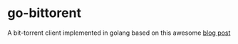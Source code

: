 # go-bittorent

A bit-torrent client implemented in golang based on this awesome [blog post](https://blog.jse.li/posts/torrent/)
